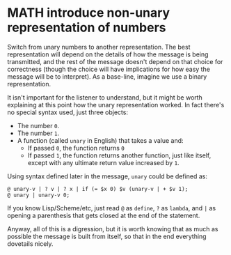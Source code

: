 # MATH introduce non-unary representation of numbers

Switch from unary numbers to another representation.  The best representation
will depend on the details of how the message is being transmitted, and the
rest of the message doesn't depend on that choice for correctness (though the
choice will have implications for how easy the message will be to interpret).
As a base-line, imagine we use a binary representation.

It isn't important for the listener to understand, but it might be worth explaining
at this point how the unary representation worked.  In fact there's no special
syntax used, just three objects:

 * The number `0`.
 * The number `1`.
 * A function (called `unary` in English) that takes a value and:
   - If passed `0`, the function returns `0`
   - If passed `1`, the function returns another function, just like itself,
     except with any ultimate return value increased by `1`.

Using syntax defined later in the message, `unary` could be defined as:

```
@ unary-v | ? v | ? x | if (= $x 0) $v (unary-v | + $v 1);
@ unary | unary-v 0;
```

If you know Lisp/Scheme/etc, just read `@` as `define`, `?` as
`lambda`, and `|` as opening a parenthesis that gets closed at the end
of the statement.

Anyway, all of this is a digression, but it is worth knowing that as much as possible
the message is built from itself, so that in the end everything dovetails nicely.

